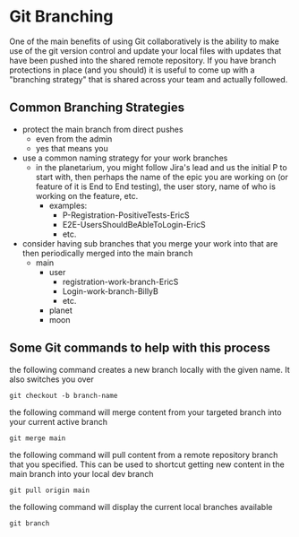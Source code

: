 # Git Branching
One of the main benefits of using Git collaboratively is the ability to make use of the git version control and update your local files with updates that have been pushed into the shared remote repository. If you have branch protections in place (and you should) it is useful to come up with a "branching strategy" that is shared across your team and actually followed. 

## Common Branching Strategies
- protect the main branch from direct pushes
    - even from the admin
    - yes that means you
- use a common naming strategy for your work branches
    - in the planetarium, you might follow Jira's lead and us the initial P to start with, then perhaps the name of the epic you are working on (or feature of it is End to End testing), the user story, name of who is working on the feature, etc.
        - examples:
            - P-Registration-PositiveTests-EricS
            - E2E-UsersShouldBeAbleToLogin-EricS
            - etc.
- consider having sub branches that you merge your work into that are then periodically merged into the main branch
    - main
        - user
            - registration-work-branch-EricS
            - Login-work-branch-BillyB
            - etc.
        - planet
        - moon

## Some Git commands to help with this process
the following command creates a new branch locally with the given name. It also switches you over
```git
git checkout -b branch-name
```
the following command will merge content from your targeted branch into your current active branch
```git
git merge main
```
the following command will pull content from a remote repository branch that you specified. This can be used to shortcut getting new content in the main branch into your local dev branch
```git
git pull origin main
```
the following command will display the current local branches available
```git
git branch
```